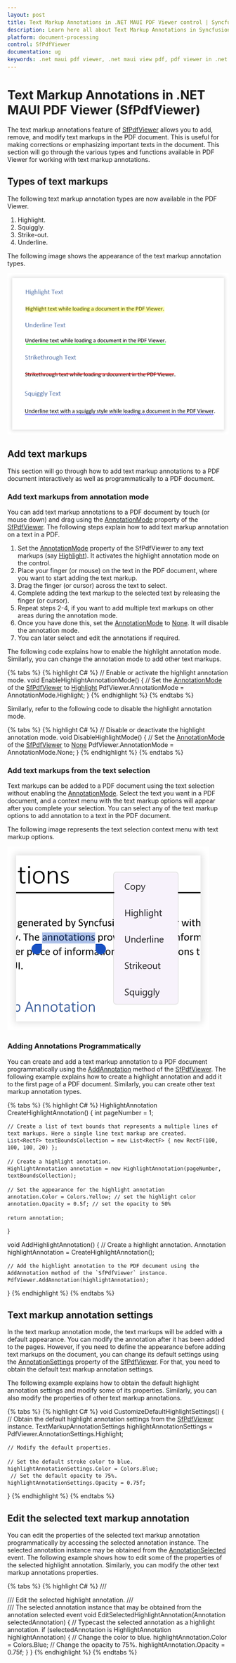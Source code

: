 ```yaml
---
layout: post
title: Text Markup Annotations in .NET MAUI PDF Viewer control | Syncfusion
description: Learn here all about Text Markup Annotations in Syncfusion<sup>®</sup> .NET MAUI PDF Viewer (SfPdfViewer) control and its types.
platform: document-processing
control: SfPdfViewer
documentation: ug
keywords: .net maui pdf viewer, .net maui view pdf, pdf viewer in .net maui, .net maui open pdf, maui pdf viewer, maui pdf view.
---
```


# Text Markup Annotations in .NET MAUI PDF Viewer (SfPdfViewer)

The text markup annotations feature of [SfPdfViewer](https://help.syncfusion.com/cr/maui/Syncfusion.Maui.PdfViewer.SfPdfViewer.html) allows you to add, remove, and modify text markups in the PDF document. This is useful for making corrections or emphasizing important texts in the document. This section will go through the various types and functions available in PDF Viewer for working with text markup annotations.

## Types of text markups

The following text markup annotation types are now available in the PDF Viewer.

1.	Highlight.
2.	Squiggly.
3.	Strike-out.
4.	Underline.


The following image shows the appearance of the text markup annotation types.

![Text Markup Annotation Types.](Images/Annotations/text-markups.png)

## Add text markups

This section will go through how to add text markup annotations to a PDF document interactively as well as programmatically to a PDF document.

### Add text markups from annotation mode

You can add text markup annotations to a PDF document by touch (or mouse down) and drag using the [AnnotationMode](https://help.syncfusion.com/cr/maui/Syncfusion.Maui.PdfViewer.SfPdfViewer.html#Syncfusion_Maui_PdfViewer_SfPdfViewer_AnnotationMode) property of the [SfPdfViewer](https://help.syncfusion.com/cr/maui/Syncfusion.Maui.PdfViewer.SfPdfViewer.html). The following steps explain how to add text markup  annotation on a text in a PDF.

1.	Set the [AnnotationMode](https://help.syncfusion.com/cr/maui/Syncfusion.Maui.PdfViewer.SfPdfViewer.html#Syncfusion_Maui_PdfViewer_SfPdfViewer_AnnotationMode) property of the SfPdfViewer to any text markups (say [Highlight](https://help.syncfusion.com/cr/maui/Syncfusion.Maui.PdfViewer.AnnotationMode.html#Syncfusion_Maui_PdfViewer_AnnotationMode_Highlight)). It activates the highlight annotation mode on the control.
2.	Place your finger (or mouse) on the text in the PDF document, where you want to start adding the text markup.
3.	Drag the finger (or cursor) across the text to select.
4.	Complete adding the text markup to the selected text by releasing the finger (or cursor).
5.	Repeat steps 2-4, if you want to add multiple text markups on other areas during the annotation mode.
6.	Once you have done this, set the [AnnotationMode](https://help.syncfusion.com/cr/maui/Syncfusion.Maui.PdfViewer.SfPdfViewer.html#Syncfusion_Maui_PdfViewer_SfPdfViewer_AnnotationMode) to [None](https://help.syncfusion.com/cr/maui/Syncfusion.Maui.PdfViewer.AnnotationMode.html#Syncfusion_Maui_PdfViewer_AnnotationMode_None). It will disable the annotation mode. 
7.	You can later select and edit the annotations if required.


The following code explains how to enable the highlight annotation mode. Similarly, you can change the annotation mode to add other text markups.

{% tabs %}
{% highlight C# %}
// Enable or activate the highlight annotation mode.
void EnableHighlightAnnotationMode()
{
    // Set the [AnnotationMode](https://help.syncfusion.com/cr/maui/Syncfusion.Maui.PdfViewer.SfPdfViewer.html#Syncfusion_Maui_PdfViewer_SfPdfViewer_AnnotationMode) of the [SfPdfViewer](https://help.syncfusion.com/cr/maui/Syncfusion.Maui.PdfViewer.SfPdfViewer.html)  to [Highlight](https://help.syncfusion.com/cr/maui/Syncfusion.Maui.PdfViewer.AnnotationMode.html#Syncfusion_Maui_PdfViewer_AnnotationMode_Highlight)
    PdfViewer.AnnotationMode = AnnotationMode.Highlight;
}
{% endhighlight %}
{% endtabs %}

Similarly, refer to the following code to disable the highlight annotation mode.

{% tabs %}
{% highlight C# %}
// Disable or deactivate the highlight annotation mode.
void DisableHighlightMode()
{
    // Set the [AnnotationMode](https://help.syncfusion.com/cr/maui/Syncfusion.Maui.PdfViewer.SfPdfViewer.html#Syncfusion_Maui_PdfViewer_SfPdfViewer_AnnotationMode) of the [SfPdfViewer](https://help.syncfusion.com/cr/maui/Syncfusion.Maui.PdfViewer.SfPdfViewer.html)  to [None](https://help.syncfusion.com/cr/maui/Syncfusion.Maui.PdfViewer.AnnotationMode.html#Syncfusion_Maui_PdfViewer_AnnotationMode_None)
    PdfViewer.AnnotationMode = AnnotationMode.None;
}
{% endhighlight %}
{% endtabs %}

### Add text markups from the text selection

Text markups can be added to a PDF document using the text selection without enabling the [AnnotationMode](https://help.syncfusion.com/cr/maui/Syncfusion.Maui.PdfViewer.SfPdfViewer.html#Syncfusion_Maui_PdfViewer_SfPdfViewer_AnnotationMode). Select the text you want in a PDF document, and a context menu with the text markup options will appear after you complete your selection. You can select any of the text markup options to add annotation to a text in the PDF document. 

The following image represents the text selection context menu with text markup options.

![Text Markup using Text Selection.](Images/Annotations/markup-from-selection.png)

### Adding Annotations Programmatically

You can create and add a text markup annotation to a PDF document programmatically using the [AddAnnotation](https://help.syncfusion.com/cr/maui/Syncfusion.Maui.PdfViewer.SfPdfViewer.html#Syncfusion_Maui_PdfViewer_SfPdfViewer_AddAnnotation_Syncfusion_Maui_PdfViewer_Annotation_) method of the [SfPdfViewer](https://help.syncfusion.com/cr/maui/Syncfusion.Maui.PdfViewer.SfPdfViewer.html). The following example explains how to create a highlight annotation and add it to the first page of a PDF document. Similarly, you can create other text markup annotation types.

{% tabs %}
{% highlight C# %}
HighlightAnnotation CreateHighlightAnnotation()
{
    int pageNumber = 1;

    // Create a list of text bounds that represents a multiple lines of text markups. Here a single line text markup are created.
    List<RectF> textBoundsCollection = new List<RectF> { new RectF(100, 100, 100, 20) };

    // Create a highlight annotation.
    HighlightAnnotation annotation = new HighlightAnnotation(pageNumber, textBoundsCollection);

    // Set the appearance for the highlight annotation
    annotation.Color = Colors.Yellow; // set the highlight color
    annotation.Opacity = 0.5f; // set the opacity to 50%

    return annotation;
}

void AddHighlightAnnotation()
{
    // Create a highlight annotation.
    Annotation highlightAnnotation = CreateHighlightAnnotation();

    // Add the highlight annotation to the PDF document using the AddAnnotation method of the `SfPdfViewer` instance.
    PdfViewer.AddAnnotation(highlightAnnotation);
}
{% endhighlight %}
{% endtabs %}

## Text markup annotation settings

In the text markup annotation mode, the text markups will be added with a default appearance. You can modify the annotation after it has been added to the pages. However, if you need to define the appearance before adding text markups on the document, you can change its default settings using the [AnnotationSettings](https://help.syncfusion.com/cr/maui/Syncfusion.Maui.PdfViewer.AnnotationSettings.html) property of the [SfPdfViewer](https://help.syncfusion.com/cr/maui/Syncfusion.Maui.PdfViewer.SfPdfViewer.html). For that, you need to obtain the default text markup annotation settings.

The following example explains how to obtain the default highlight annotation settings and modify some of its properties. Similarly, you can also modify the properties of other text markup annotations.

{% tabs %}
{% highlight C# %}
void CustomizeDefaultHighlightSettings()
{
    // Obtain the default highlight annotation settings from the [SfPdfViewer](https://help.syncfusion.com/cr/maui/Syncfusion.Maui.PdfViewer.SfPdfViewer.html)  instance.
    TextMarkupAnnotationSettings highlightAnnotationSettings = PdfViewer.AnnotationSettings.Highlight;

    // Modify the default properties.

    // Set the default stroke color to blue.
    highlightAnnotationSettings.Color = Colors.Blue; 
     // Set the default opacity to 75%.
    highlightAnnotationSettings.Opacity = 0.75f;
}
{% endhighlight %}
{% endtabs %}

## Edit the selected text markup annotation

You can edit the properties of the selected text markup annotation programmatically by accessing the selected annotation instance. The selected annotation instance may be obtained from the [AnnotationSelected](https://help.syncfusion.com/cr/maui/Syncfusion.Maui.PdfViewer.SfPdfViewer.html#Syncfusion_Maui_PdfViewer_SfPdfViewer_AnnotationSelected) event. The following example shows how to edit some of the properties of the selected highlight annotation. Similarly, you can modify the other text markup annotations properties.

{% tabs %}
{% highlight C# %}
/// <summary>
/// Edit the selected highlight annotation.
/// </summary>
/// <param name="selectedAnnotation">The selected annotation instance that may be obtained from the annotation selected event</param>
void EditSelectedHighlightAnnotation(Annotation selectedAnnotation)
{
    // Typecast the selected annotation as a highlight annotation.
    if (selectedAnnotation is HighlightAnnotation highlightAnnotation)
    {
        // Change the color to blue.
        highlightAnnotation.Color = Colors.Blue;
        // Change the opacity to 75%.
        highlightAnnotation.Opacity = 0.75f;
    }
}
{% endhighlight %}
{% endtabs %}